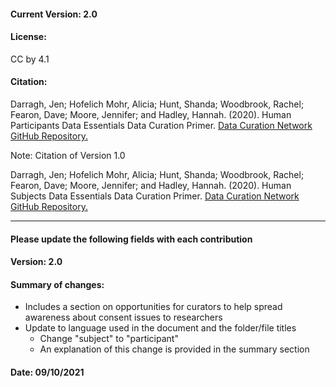 #### Current Version: 2.0

#### License:

CC by 4.1


#### Citation:

Darragh, Jen; Hofelich Mohr, Alicia; Hunt, Shanda; Woodbrook, Rachel; Fearon, Dave; Moore, Jennifer; and Hadley, Hannah. (2020). Human Participants Data Essentials Data Curation Primer. [Data Curation Network GitHub Repository.](https://github.com/DataCurationNetwork/data-primers)

Note: Citation of Version 1.0

Darragh, Jen; Hofelich Mohr, Alicia; Hunt, Shanda; Woodbrook, Rachel; Fearon, Dave; Moore, Jennifer; and Hadley, Hannah. (2020). Human Subjects Data Essentials Data Curation Primer. [Data Curation Network GitHub Repository.](https://github.com/DataCurationNetwork/data-primers)

_____________

#### Please update the following fields with each contribution


#### Version: 2.0


#### Summary of changes:

- Includes a section on opportunities for curators to help spread awareness about consent issues to researchers
- Update to language used in the document and the folder/file titles
  - Change "subject" to "participant"
  - An explanation of this change is provided in the summary section


#### Date: 09/10/2021
